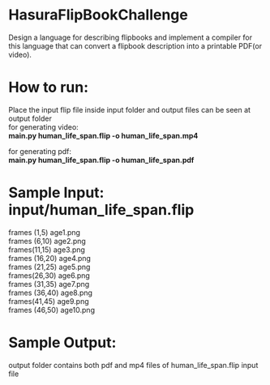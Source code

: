 # HasuraFlipBookChallenge
Design a language for describing flipbooks and implement a compiler for this language that can convert a flipbook description into a printable PDF(or video).

# How to run:
Place the input flip file inside input folder and output files can be seen at output folder  <br />
for generating video: <br />
**main.py human_life_span.flip -o human_life_span.mp4 </br>**

for generating pdf: <br />
**main.py human_life_span.flip -o human_life_span.pdf </br>**

# Sample Input: input/human_life_span.flip
frames (1,5) age1.png <br />
frames (6,10) age2.png <br />
frames(11,15) age3.png <br />
frames (16,20) age4.png <br />
frames (21,25) age5.png <br />
frames(26,30) age6.png <br />
frames (31,35) age7.png <br />
frames (36,40) age8.png <br />
frames(41,45) age9.png <br />
frames (46,50) age10.png <br />

# Sample Output:
 output folder contains both pdf and mp4 files of human_life_span.flip input file
